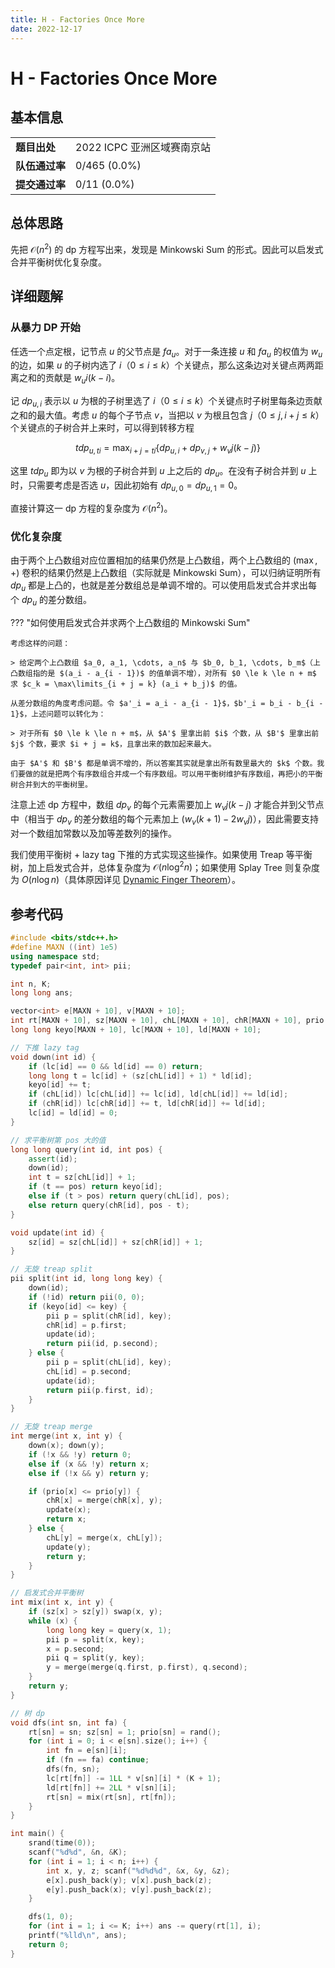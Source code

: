 ```yaml
---
title: H - Factories Once More
date: 2022-12-17
---
```


# H - Factories Once More

## 基本信息

<table>
<tr>
<td><b>题目出处</b></td><td>2022 ICPC 亚洲区域赛南京站</td>
</tr>
<tr>
<td><b>队伍通过率</b></td><td>0/465 (0.0%)</td>
</tr>
<tr>
<td><b>提交通过率</b></td><td>0/11 (0.0%)</td>
</tr>
</table>

## 总体思路

先把 $\mathcal{O}(n^2)$ 的 dp 方程写出来，发现是 Minkowski Sum 的形式。因此可以启发式合并平衡树优化复杂度。

## 详细题解

### 从暴力 DP 开始

任选一个点定根，记节点 $u$ 的父节点是 $fa_u$。对于一条连接 $u$ 和 $fa_u$ 的权值为 $w_u$ 的边，如果 $u$ 的子树内选了 $i$（$0 \le i \le k$）个关键点，那么这条边对关键点两两距离之和的贡献是 $w_u i(k-i)$。

记 $dp_{u,i}$ 表示以 $u$ 为根的子树里选了 $i$（$0 \le i \le k$）个关键点时子树里每条边贡献之和的最大值。考虑 $u$ 的每个子节点 $v$，当把以 $v$ 为根且包含 $j$（$0 \le j, i + j \le k$）个关键点的子树合并上来时，可以得到转移方程

$$
tdp_{u,ti} = \max_{i+j=ti}\{dp_{u,i} + dp_{v,j} + w_v j(k-j)\}
$$

这里 $tdp_u$ 即为以 $v$ 为根的子树合并到 $u$ 上之后的 $dp_u$。在没有子树合并到 $u$ 上时，只需要考虑是否选 $u$，因此初始有 $dp_{u,0}=dp_{u,1}=0$。

直接计算这一 dp 方程的复杂度为 $\mathcal{O}(n^2)$。

### 优化复杂度

由于两个上凸数组对应位置相加的结果仍然是上凸数组，两个上凸数组的 $(\max,+)$ 卷积的结果仍然是上凸数组（实际就是 Minkowski Sum），可以归纳证明所有 $dp_u$ 都是上凸的，也就是差分数组总是单调不增的。可以使用启发式合并求出每个 $dp_u$ 的差分数组。

??? "如何使用启发式合并求两个上凸数组的 Minkowski Sum"

    考虑这样的问题：
    
    > 给定两个上凸数组 $a_0, a_1, \cdots, a_n$ 与 $b_0, b_1, \cdots, b_m$（上凸数组指的是 $(a_i - a_{i - 1})$ 的值单调不增），对所有 $0 \le k \le n + m$ 求 $c_k = \max\limits_{i + j = k} (a_i + b_j)$ 的值。

    从差分数组的角度考虑问题。令 $a'_i = a_i - a_{i - 1}$，$b'_i = b_i - b_{i - 1}$，上述问题可以转化为：
    
    > 对于所有 $0 \le k \le n + m$，从 $A'$ 里拿出前 $i$ 个数，从 $B'$ 里拿出前 $j$ 个数，要求 $i + j = k$，且拿出来的数加起来最大。

    由于 $A'$ 和 $B'$ 都是单调不增的，所以答案其实就是拿出所有数里最大的 $k$ 个数。我们要做的就是把两个有序数组合并成一个有序数组。可以用平衡树维护有序数组，再把小的平衡树合并到大的平衡树里。

注意上述 dp 方程中，数组 $dp_v$ 的每个元素需要加上 $w_vj(k - j)$ 才能合并到父节点中（相当于 $dp_v$ 的差分数组的每个元素加上 $(w_v(k + 1) - 2w_vj)$），因此需要支持对一个数组加常数以及加等差数列的操作。

我们使用平衡树 + lazy tag 下推的方式实现这些操作。如果使用 Treap 等平衡树，加上启发式合并，总体复杂度为 $\mathcal{O}(n \log^2 n)$；如果使用 Splay Tree 则复杂度为 $O(n\log{n})$（具体原因详见 [Dynamic Finger Theorem](https://en.wikipedia.org/wiki/Splay_tree)）。

## 参考代码

```c++ linenums="1"
#include <bits/stdc++.h>
#define MAXN ((int) 1e5)
using namespace std;
typedef pair<int, int> pii;

int n, K;
long long ans;

vector<int> e[MAXN + 10], v[MAXN + 10];
int rt[MAXN + 10], sz[MAXN + 10], chL[MAXN + 10], chR[MAXN + 10], prio[MAXN + 10];
long long keyo[MAXN + 10], lc[MAXN + 10], ld[MAXN + 10];

// 下推 lazy tag
void down(int id) {
    if (lc[id] == 0 && ld[id] == 0) return;
    long long t = lc[id] + (sz[chL[id]] + 1) * ld[id];
    keyo[id] += t;
    if (chL[id]) lc[chL[id]] += lc[id], ld[chL[id]] += ld[id];
    if (chR[id]) lc[chR[id]] += t, ld[chR[id]] += ld[id];
    lc[id] = ld[id] = 0;
}

// 求平衡树第 pos 大的值
long long query(int id, int pos) {
    assert(id);
    down(id);
    int t = sz[chL[id]] + 1;
    if (t == pos) return keyo[id];
    else if (t > pos) return query(chL[id], pos);
    else return query(chR[id], pos - t);
}

void update(int id) {
    sz[id] = sz[chL[id]] + sz[chR[id]] + 1;
}

// 无旋 treap split
pii split(int id, long long key) {
    down(id);
    if (!id) return pii(0, 0);
    if (keyo[id] <= key) {
        pii p = split(chR[id], key);
        chR[id] = p.first;
        update(id);
        return pii(id, p.second);
    } else {
        pii p = split(chL[id], key);
        chL[id] = p.second;
        update(id);
        return pii(p.first, id);
    }
}

// 无旋 treap merge
int merge(int x, int y) {
    down(x); down(y);
    if (!x && !y) return 0;
    else if (x && !y) return x;
    else if (!x && y) return y;

    if (prio[x] <= prio[y]) {
        chR[x] = merge(chR[x], y);
        update(x);
        return x;
    } else {
        chL[y] = merge(x, chL[y]);
        update(y);
        return y;
    }
}

// 启发式合并平衡树
int mix(int x, int y) {
    if (sz[x] > sz[y]) swap(x, y);
    while (x) {
        long long key = query(x, 1);
        pii p = split(x, key);
        x = p.second;
        pii q = split(y, key);
        y = merge(merge(q.first, p.first), q.second);
    }
    return y;
}

// 树 dp
void dfs(int sn, int fa) {
    rt[sn] = sn; sz[sn] = 1; prio[sn] = rand();
    for (int i = 0; i < e[sn].size(); i++) {
        int fn = e[sn][i];
        if (fn == fa) continue;
        dfs(fn, sn);
        lc[rt[fn]] -= 1LL * v[sn][i] * (K + 1);
        ld[rt[fn]] += 2LL * v[sn][i];
        rt[sn] = mix(rt[sn], rt[fn]);
    }
}

int main() {
    srand(time(0));
    scanf("%d%d", &n, &K);
    for (int i = 1; i < n; i++) {
        int x, y, z; scanf("%d%d%d", &x, &y, &z);
        e[x].push_back(y); v[x].push_back(z);
        e[y].push_back(x); v[y].push_back(z);
    }

    dfs(1, 0);
    for (int i = 1; i <= K; i++) ans -= query(rt[1], i);
    printf("%lld\n", ans);
    return 0;
}
```
